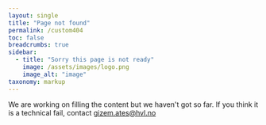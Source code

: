 ```yaml
---
layout: single
title: "Page not found"
permalink: /custom404
toc: false
breadcrumbs: true
sidebar:
  - title: "Sorry this page is not ready"
    image: /assets/images/logo.png
    image_alt: "image"
taxonomy: markup
---
```


We are working on filling the content but we haven't got so far. If you think it is a technical fail, contact gizem.ates@hvl.no